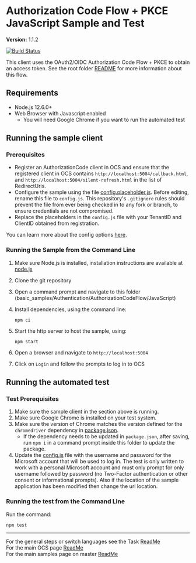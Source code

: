 # Authorization Code Flow + PKCE JavaScript Sample and Test

**Version:** 1.1.2

[![Build Status](https://dev.azure.com/osieng/engineering/_apis/build/status/product-readiness/OCS/Auth_PKCE_JavaScript?branchName=master)](https://dev.azure.com/osieng/engineering/_build?definitionId=1203&branchName=master)

This client uses the OAuth2/OIDC Authorization Code Flow + PKCE to obtain an access token. See the root folder [README](../../../README.md) for more information about this flow.

## Requirements

- Node.js 12.6.0+
- Web Browser with Javascript enabled
  - You will need Google Chrome if you want to run the automated test

## Running the sample client

### Prerequisites

- Register an AuthorizationCode client in OCS and ensure that the registered client in OCS contains `http://localhost:5004/callback.html`, and `http://localhost:5004/silent-refresh.html` in the list of RedirectUris.
- Configure the sample using the file [config.placeholder.js](.\src\config.placeholder.js). Before editing, rename this file to `config.js`. This repository's `.gitignore` rules should prevent the file from ever being checked in to any fork or branch, to ensure credentials are not compromised.
- Replace the placeholders in the `config.js` file with your TenantID and ClientID obtained from registration.

You can learn more about the config options [here](https://github.com/IdentityModel/oidc-client-js/wiki#other-optional-settings).

### Running the Sample from the Command Line

1. Make sure Node.js is installed, installation instructions are available at [node.js](https://nodejs.org/en/)
2. Clone the git repository
3. Open a command prompt and navigate to this folder (basic_samples/Authentication/AuthorizationCodeFlow/JavaScript)
4. Install dependencies, using the command line:

   ```shell
   npm ci
   ```

5. Start the http server to host the sample, using:

   ```shell
   npm start
   ```

6. Open a browser and navigate to `http://localhost:5004`
7. Click on `Login` and follow the prompts to log in to OCS

## Running the automated test

### Test Prerequisites

1. Make sure the sample client in the section above is running.
1. Make sure Google Chrome is installed on your test system.
1. Make sure the version of Chrome matches the version defined for the `chromedriver` dependency in [package.json](package.json).
   - If the dependency needs to be updated in `package.json`, after saving, run `npm i` in a command prompt inside this folder to update the package.
1. Update the [config.js](src/config.js) file with the username and password for the Microsoft account that will be used to log in. The test is only written to work with a personal Microsoft account and must only prompt for only username followed by password (no Two-Factor authentication or other consent or informational prompts). Also if the location of the sample application has been modified then change the url location.

### Running the test from the Command Line

Run the command:

```shell
npm test
```

---

For the general steps or switch languages see the Task [ReadMe](../../)  
For the main OCS page [ReadMe](https://github.com/osisoft/OSI-Samples-OCS)  
For the main samples page on master [ReadMe](https://github.com/osisoft/OSI-Samples)
